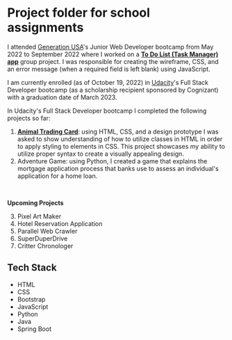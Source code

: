 # Project folder for school assignments

I attended [Generation USA](https://usa.generation.org/)'s Junior Web Developer bootcamp from May 2022 to September 2022 where I worked on a **[To Do List (Task Manager) app](https://github.com/Shailean/school-projects/tree/main/to-do-list-app)** group project. I was responsible for creating the wireframe, CSS, and an error message (when a required field is left blank) using JavaScript.

I am currently enrolled (as of October 19, 2022) in [Udacity](https://www.udacity.com/course/full-stack-web-developer-nanodegree--nd0044)'s Full Stack Developer bootcamp (as a scholarship recipient sponsored by Cognizant) with a graduation date of March 2023.

In Udacity's Full Stack Developer bootcamp I completed the following projects so far:
1. **[Animal Trading Card](https://github.com/Shailean/portfolio/tree/main/animal-trading-card)**: using HTML, CSS, and a design prototype I was asked to show understanding of how to utilize classes in HTML in order to apply styling to elements in CSS. This project showcases my ability to utilize proper syntax to create a visually appealing design.
2. Adventure Game: using Python, I created a game that explains the mortgage application process that banks use to assess an individual's application for a home loan. 

<br>

**Upcoming Projects**

3. Pixel Art Maker
4. Hotel Reservation Application
5. Parallel Web Crawler
6. SuperDuperDrive
7. Critter Chronologer

## Tech Stack
- HTML
- CSS
- Bootstrap
- JavaScript
- Python
- Java
- Spring Boot
